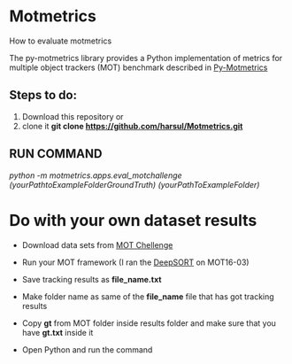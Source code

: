 # Motmetrics
How to evaluate motmetrics

The py-motmetrics library provides a Python implementation of metrics for multiple object trackers (MOT) benchmark described in [Py-Motmetrics](https://github.com/cheind/py-motmetrics)

## Steps to do:

1. Download this repository or
2. clone it **git clone https://github.com/harsul/Motmetrics.git**

## RUN COMMAND

*python -m motmetrics.apps.eval_motchallenge (yourPathtoExampleFolderGroundTruth) (yourPathToExampleFolder)*


# Do with your own dataset results

* Download data sets from [MOT Chellenge](https://motchallenge.net/)

* Run your MOT framework (I ran the [DeepSORT](https://github.com/nwojke/deep_sort) on MOT16-03)

* Save tracking results as **file_name.txt**

* Make folder name as same of the **file_name** file that has got tracking results 

* Copy **gt** from MOT folder inside results folder and make sure that you have **gt.txt** inside it  

* Open Python and run the command





